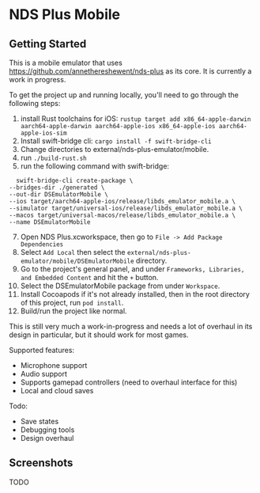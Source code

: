 # NDS Plus Mobile

## Getting Started

This is a mobile emulator that uses https://github.com/annethereshewent/nds-plus as its core. It is currently a work in progress.

To get the project up and running locally, you'll need to go through the following steps:

1. install Rust toolchains for iOS: `rustup target add x86_64-apple-darwin aarch64-apple-darwin aarch64-apple-ios x86_64-apple-ios aarch64-apple-ios-sim
`
2. Install swift-bridge cli: `cargo install -f swift-bridge-cli`
3. Change directories to external/nds-plus-emulator/mobile.
4. run `./build-rust.sh`
5. run the following command with swift-bridge:
  ```
    swift-bridge-cli create-package \
  --bridges-dir ./generated \
  --out-dir DSEmulatorMobile \
  --ios target/aarch64-apple-ios/release/libds_emulator_mobile.a \
  --simulator target/universal-ios/release/libds_emulator_mobile.a \
  --macos target/universal-macos/release/libds_emulator_mobile.a \
  --name DSEmulatorMobile
  ```
7. Open NDS Plus.xcworkspace, then go to `File -> Add Package Dependencies`
8. Select `Add Local` then select the `external/nds-plus-emulator/mobile/DSEmulatorMobile` directory.
9. Go to the project's general panel, and under `Frameworks, Libraries, and Embedded Content` and hit the `+` button.
10. Select the DSEmulatorMobile package from under `Workspace`.
11. Install Cocoapods if it's not already installed, then in the root directory of this project, run `pod install`.
12. Build/run the project like normal.

This is still very much a work-in-progress and needs a lot of overhaul in its design in particular, but it should work for most games.

Supported features:

- Microphone support
- Audio support
- Supports gamepad controllers (need to overhaul interface for this)
- Local and cloud saves

Todo: 

- Save states
- Debugging tools
- Design overhaul

## Screenshots

TODO
